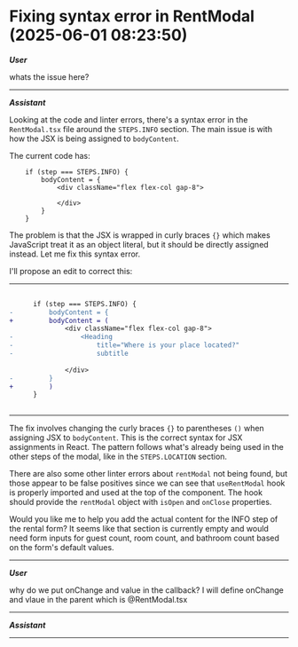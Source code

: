 <!-- Generated by SpecStory -->

# Fixing syntax error in RentModal (2025-06-01 08:23:50)

_**User**_

whats the issue here?

---

_**Assistant**_

Looking at the code and linter errors, there's a syntax error in the `RentModal.tsx` file around the `STEPS.INFO` section. The main issue is with how the JSX is being assigned to `bodyContent`. 

The current code has:
```131:136:airbnb_clone-frontend/src/components/modals/RentModal.tsx
    if (step === STEPS.INFO) {
        bodyContent = {
            <div className="flex flex-col gap-8">
            
            </div>
        }
    }
```

The problem is that the JSX is wrapped in curly braces `{}` which makes JavaScript treat it as an object literal, but it should be directly assigned instead. Let me fix this syntax error.

I'll propose an edit to correct this:

---

```diff
  
      if (step === STEPS.INFO) {
-         bodyContent = {
+         bodyContent = (
              <div className="flex flex-col gap-8">
-                 <Heading
-                     title="Where is your place located?"
-                     subtitle
              
              </div>
-         }
+         )
      }
  
```

---

The fix involves changing the curly braces `{}` to parentheses `()` when assigning JSX to `bodyContent`. This is the correct syntax for JSX assignments in React. The pattern follows what's already being used in the other steps of the modal, like in the `STEPS.LOCATION` section.

There are also some other linter errors about `rentModal` not being found, but those appear to be false positives since we can see that `useRentModal` hook is properly imported and used at the top of the component. The hook should provide the `rentModal` object with `isOpen` and `onClose` properties.

Would you like me to help you add the actual content for the INFO step of the rental form? It seems like that section is currently empty and would need form inputs for guest count, room count, and bathroom count based on the form's default values.

---

_**User**_

why do we put onChange and value in the callback? I will define onChange and vlaue in the parent which is @RentModal.tsx 

---

_**Assistant**_



---

